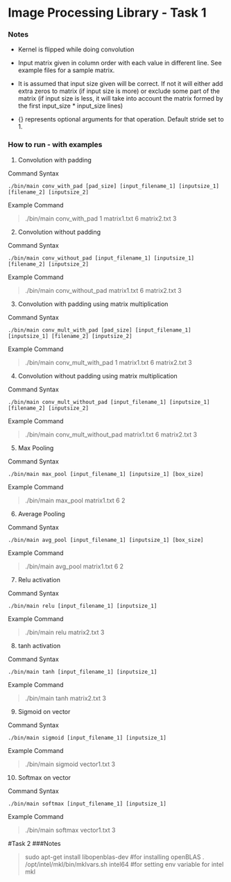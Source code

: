 # Image Processing Library - Task 1
### Notes

- Kernel is flipped while doing convolution

- Input matrix given in column order with each value in different line. See example files for a sample matrix.

- It is assumed that input size given will be correct. If not it will either add extra zeros to matrix (if input size is more) or exclude some part of the matrix (if input size is less, it will take into account the matrix formed by the first input_size * input_size lines) 

- {} represents optional arguments for that operation. Default stride set to 1.

### How to run - with examples
1. Convolution with padding 

Command Syntax

```./bin/main conv_with_pad [pad_size] [input_filename_1] [inputsize_1] [filename_2] [inputsize_2] ```

Example Command

> ./bin/main conv_with_pad 1 matrix1.txt 6 matrix2.txt 3

2. Convolution without padding

Command Syntax

```./bin/main conv_without_pad [input_filename_1] [inputsize_1] [filename_2] [inputsize_2] ```

Example Command

> ./bin/main conv_without_pad matrix1.txt 6 matrix2.txt 3

3. Convolution with padding using matrix multiplication

Command Syntax

```./bin/main conv_mult_with_pad [pad_size] [input_filename_1] [inputsize_1] [filename_2] [inputsize_2] ```

Example Command

> ./bin/main conv_mult_with_pad 1 matrix1.txt 6 matrix2.txt 3

4. Convolution without padding using matrix multiplication

Command Syntax

```./bin/main conv_mult_without_pad [input_filename_1] [inputsize_1] [filename_2] [inputsize_2] ```

Example Command

> ./bin/main conv_mult_without_pad matrix1.txt 6 matrix2.txt 3

5. Max Pooling

Command Syntax

```./bin/main max_pool [input_filename_1] [inputsize_1] [box_size] ```

Example Command

> ./bin/main max_pool matrix1.txt 6 2

6. Average Pooling

Command Syntax

```./bin/main avg_pool [input_filename_1] [inputsize_1] [box_size] ```

Example Command

> ./bin/main avg_pool matrix1.txt 6 2

7. Relu activation

Command Syntax

```./bin/main relu [input_filename_1] [inputsize_1] ```

Example Command

> ./bin/main relu matrix2.txt 3

8. tanh activation

Command Syntax

```./bin/main tanh [input_filename_1] [inputsize_1] ```

Example Command

> ./bin/main tanh matrix2.txt 3

9. Sigmoid on vector

Command Syntax

```./bin/main sigmoid [input_filename_1] [inputsize_1] ```

Example Command

> ./bin/main sigmoid vector1.txt 3

10. Softmax on vector

Command Syntax

```./bin/main softmax [input_filename_1] [inputsize_1] ```

Example Command

> ./bin/main softmax vector1.txt 3

#Task 2
###Notes

> sudo apt-get install libopenblas-dev #for installing openBLAS
> . /opt/intel/mkl/bin/mklvars.sh intel64 #for setting env variable for intel mkl 


